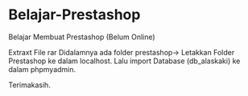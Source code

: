 # Belajar-Prestashop
Belajar Membuat Prestashop (Belum Online)

Extraxt File rar 
Didalamnya ada folder prestashop-> Letakkan Folder Prestashop ke dalam localhost.
Lalu import Database (db_alaskaki) ke dalam phpmyadmin.


Terimakasih.
